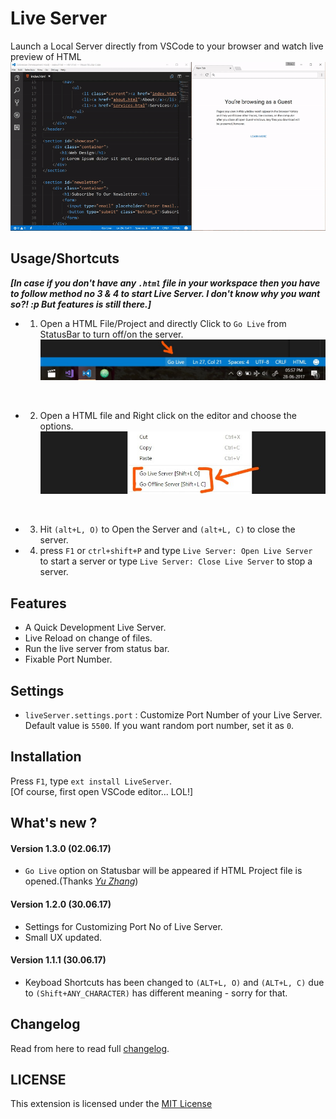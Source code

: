 # Live Server
Launch a Local Server directly from VSCode to your browser and watch live preview of HTML<br>
![App Preview](./images/Screenshot/AnimatedPreview.gif)


## Usage/Shortcuts

**_[In case if you don't have any `.html` file in your workspace then you have to follow method no 3 & 4 to start Live Server. I don't know why you want so?! :p But features is still there.]_**

* 1. Open a HTML File/Project and directly Click to `Go Live` from StatusBar to turn off/on the server. 
![Go Live Control Preview](./images/Screenshot/statusbar2.jpg)

<br>

* 2. Open a HTML file and Right click on the editor and choose the options.
![Go Live Control Preview](./images/Screenshot/editormenu.jpg)

<br>

* 3. Hit `(alt+L, O)` to Open the Server and `(alt+L, C)` to close the server. 

* 4. press `F1` or `ctrl+shift+P` and type `Live Server: Open Live Server ` to start a server or type `Live Server: Close Live Server` to stop a server.

## Features
* A Quick Development Live Server.
* Live Reload on change of files.
* Run the live server from status bar.
* Fixable Port Number.

## Settings
* `liveServer.settings.port` : Customize Port Number of your Live Server. Default value is `5500`.  If you want random port number, set it as `0`.

## Installation
Press `F1`, type `ext install LiveServer`.
<br> 
[Of course, first open VSCode editor... LOL!]

## What's new ?

#### Version 1.3.0 (02.06.17)
* `Go Live` option on Statusbar will be appeared if HTML Project file is opened.(Thanks _[Yu Zhang](https://github.com/neilsustc)_)

#### Version 1.2.0 (30.06.17)
* Settings for Customizing Port No of Live Server.
* Small UX updated.

#### Version 1.1.1 (30.06.17)
* Keyboad Shortcuts has been changed to `(ALT+L, O)` and `(ALT+L, C)` due to `(Shift+ANY_CHARACTER)` has different meaning - sorry for that.

## Changelog
Read from here to read full [changelog](CHANGELOG.md).

## LICENSE

This extension is licensed under the [MIT License](LICENSE)